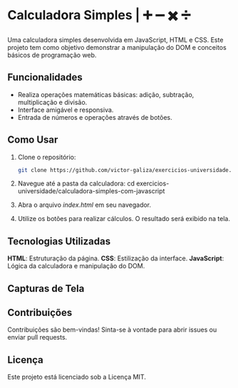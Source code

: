 # Calculadora Simples | ➕ ➖ ✖️ ➗ 

Uma calculadora simples desenvolvida em JavaScript, HTML e CSS. Este projeto tem como objetivo demonstrar a manipulação do DOM e conceitos básicos de programação web.

## Funcionalidades

- Realiza operações matemáticas básicas: adição, subtração, multiplicação e divisão.
- Interface amigável e responsiva.
- Entrada de números e operações através de botões.

## Como Usar

1. Clone o repositório:
   ```bash
   git clone https://github.com/victor-galiza/exercicios-universidade.git

2. Navegue até a pasta da calculadora:
   cd exercicios-universidade/calculadora-simples-com-javascript

3. Abra o arquivo _index.html_ em seu navegador.
   
4. Utilize os botões para realizar cálculos. O resultado será exibido na tela.

## Tecnologias Utilizadas
**HTML**: Estruturação da página.
**CSS**: Estilização da interface.
**JavaScript**: Lógica da calculadora e manipulação do DOM.

## Capturas de Tela

## Contribuições
Contribuições são bem-vindas! Sinta-se à vontade para abrir issues ou enviar pull requests.

## Licença
Este projeto está licenciado sob a Licença MIT.
